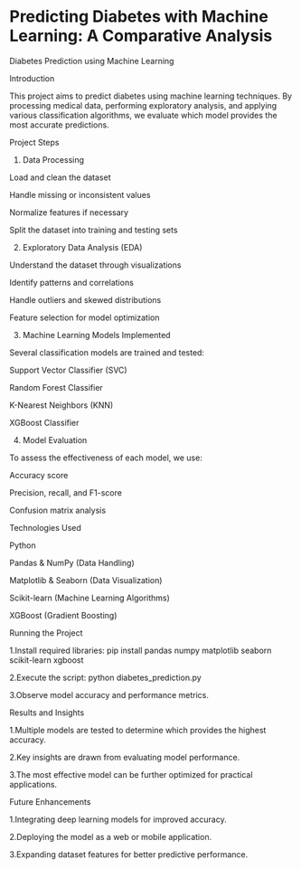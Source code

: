 # Predicting Diabetes with Machine Learning: A Comparative Analysis
 
Diabetes Prediction using Machine Learning

Introduction

This project aims to predict diabetes using machine learning techniques. By processing medical data, performing exploratory analysis, and applying various classification algorithms, we evaluate which model provides the most accurate predictions.

Project Steps

1. Data Processing

Load and clean the dataset

Handle missing or inconsistent values

Normalize features if necessary

Split the dataset into training and testing sets

2. Exploratory Data Analysis (EDA)

Understand the dataset through visualizations

Identify patterns and correlations

Handle outliers and skewed distributions

Feature selection for model optimization

3. Machine Learning Models Implemented

Several classification models are trained and tested:

Support Vector Classifier (SVC)

Random Forest Classifier

K-Nearest Neighbors (KNN)

XGBoost Classifier

4. Model Evaluation

To assess the effectiveness of each model, we use:

Accuracy score

Precision, recall, and F1-score

Confusion matrix analysis

Technologies Used

Python

Pandas & NumPy (Data Handling)

Matplotlib & Seaborn (Data Visualization)

Scikit-learn (Machine Learning Algorithms)

XGBoost (Gradient Boosting)

Running the Project

1.Install required libraries:
pip install pandas numpy matplotlib seaborn scikit-learn xgboost

2.Execute the script:
python diabetes_prediction.py

3.Observe model accuracy and performance metrics.

Results and Insights

1.Multiple models are tested to determine which provides the highest accuracy.

2.Key insights are drawn from evaluating model performance.

3.The most effective model can be further optimized for practical applications.

Future Enhancements

1.Integrating deep learning models for improved accuracy.

2.Deploying the model as a web or mobile application.

3.Expanding dataset features for better predictive performance.



